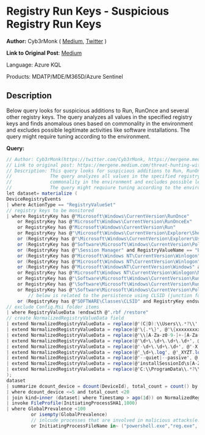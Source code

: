 # Registry Run Keys - Suspicious Registry Run Keys
**Author:** Cyb3rMonk ( [Medium](https://mergene.medium.com), [Twitter](https://twitter.com/Cyb3rMonk) )

**Link to Original Post**: [Medium](https://mergene.medium.com/threat-hunting-with-data-science-registry-run-keys-9ae329d1ad85)

Language: Azure KQL

Products: MDATP/MDE/M365D/Azure Sentinel


## Description

Below query looks for suspicious additions to Run, RunOnce and several other registry keys. 
The query analyzes all values in the specified registry keys and finds anomalous ones based on commonality in the environment and excludes possible legitimate activities like software installations.
The query might require tuning according to the environment.

**Query:**

```C#
// Author: Cyb3rMonk(https://twitter.com/Cyb3rMonk, https://mergene.medium.com)
// Link to original post: https://mergene.medium.com/threat-hunting-with-data-science-registry-run-keys-9ae329d1ad85
// Description: This query looks for suspicious additions to Run, RunOnce and several other registry keys. 
//              The query analyzes all values in the specified registry keys and finds anomalous ones based on
//              commonality in the environment and excludes possible legitimate activities like software installations.
//              The query might requiure tuning according to the environment.
let dataset= materialize (
DeviceRegistryEvents 
| where ActionType == "RegistryValueSet" 
// registry keys to be monitored
| where RegistryKey has @"Microsoft\Windows\CurrentVersion\RunOnce"
    or RegistryKey has @"Microsoft\Windows\CurrentVersion\RunOnceEx"
    or RegistryKey has @"Microsoft\Windows\CurrentVersion\Run"
    or RegistryKey has @"\Microsoft\Windows\CurrentVersion\Explorer\Shell Folders"
    or (RegistryKey has @"\Microsoft\Windows\CurrentVersion\Explorer\User Shell Folders")
    or (RegistryKey has @"Software\Microsoft\Windows\CurrentVersion\Policies\Explorer" and RegistryValueName == "Run")
    or (RegistryKey has @"\Session Manager" and RegistryValueName == "BootExecute")
    or (RegistryKey has @"Microsoft\Windows NT\CurrentVersion\Winlogon" and RegistryValueName == "Userinit")
    or (RegistryKey has @"Microsoft\Windows NT\CurrentVersion\Winlogon" and RegistryValueName == "Shell")
    or (RegistryKey has @"Microsoft\WindowsNT\CurrentVersion\Windows" and RegistryValueName == "load")
    or RegistryKey has @"Microsoft\Windows NT\CurrentVersion\Winlogon\Notify" 
    or RegistryKey has @"\Software\Microsoft\Windows\CurrentVersion\RunServices"
    or RegistryKey has @"\Software\Microsoft\Windows\CurrentVersion\RunServicesOnce"
    or RegistryKey has @"\Software\Microsoft\Windows\CurrentVersion\Policies\Explorer\Run"
        // below is related to the persistence using CLSID (junction folders, etc.)
    or (RegistryKey has @"SOFTWARE\Classes\CLSID" and RegistryKey endswith "InprocServer32" and isempty(RegistryValueName))
// exclude Config.Msi folder items
| where RegistryValueData !endswith @".rbf /restore"
// create NormalizedRegistryValueData field
| extend NormalizedRegistryValueData = replace(@'(C|D):\\Users\\.*?\\', @'C:\\Users\\userxx\\',RegistryValueData )
| extend NormalizedRegistryValueData = replace(@'\{.*\}', @'\{xxxxxxxxxx\}',NormalizedRegistryValueData ) //{fe07d7-d438-4dd9-bb0f-5721658f4f}
| extend NormalizedRegistryValueData = replace(@'\\[A-Za-z0-9-]+-[A-Za-z0-9]+\\', @'\\xxxxxxxxxx\\',NormalizedRegistryValueData ) //\fe07d7-d438-4dd9-bb0f-5721658f4f\
| extend NormalizedRegistryValueData = replace(@'\d+\.\d+\.\d+\.\d+', @'X.Y.Z.T',NormalizedRegistryValueData )
| extend NormalizedRegistryValueData = replace(@'-\d+\.\d+\.\d+', @'-X.Y.Z',NormalizedRegistryValueData )
| extend NormalizedRegistryValueData = replace(@'_\d+\.log', @'_XYZT.log',NormalizedRegistryValueData )
| extend NormalizedRegistryValueData = replace(@'--quiet|--passive', @'',NormalizedRegistryValueData )
| extend NormalizedRegistryValueData = replace(@'installSessionId\s[A-Za-z0-9-]+', @'installSessionId xxxxxx',NormalizedRegistryValueData )
| extend NormalizedRegistryValueData = replace(@'C:\\ProgramData\\.*?\\Microsoft\\Teams\\',@'C:\\ProgramData\\userxxx\\Microsoft\\Teams\\',NormalizedRegistryValueData)
);
dataset
| summarize dcount_device = dcount(DeviceId), total_count = count() by NormalizedRegistryValueData
| where dcount_device <=5 and total_count <20
| join kind=inner (dataset| where Timestamp > ago(1d)) on NormalizedRegistryValueData
| invoke FileProfile(InitiatingProcessSHA1,1000)
| where GlobalPrevalence <100
         or isempty(GlobalPrevalence)
         // inlcude processes that are involved in malicious attacks(e.g. office macro creating the registry key)
         or InitiatingProcessFileName in~ ("powershell.exe","reg.exe", "regedit.exe", "cmd.exe","winword.exe","excel.exe","powerpnt.exe")
```
